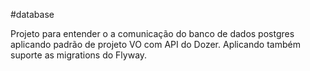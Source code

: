 #database 

Projeto para entender o a comunicação do banco de dados postgres aplicando padrão de projeto VO com API do Dozer.
Aplicando também suporte as migrations do Flyway.
